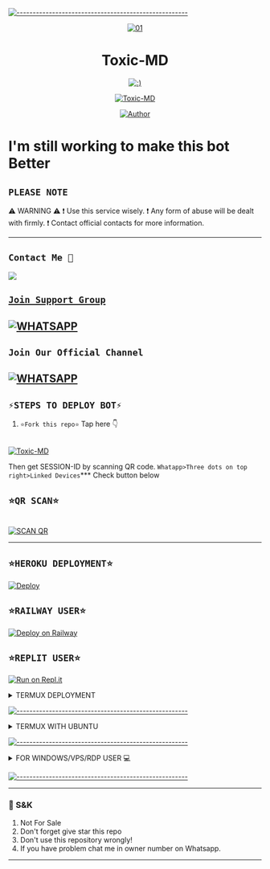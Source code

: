 [![-----------------------------------------------------](https://raw.githubusercontent.com/andreasbm/readme/master/assets/lines/colored.png)](#table-of-contents)
<p align="center">
    <a href="https://ibb.co/N6NMDtn"><img src="https://i.ibb.co/jkJGQRZ/5103aef05fd0d76b.jpg" alt="01" border="0" /></a>
</p>


<h1 align="center">Toxic-MD</h1>
<p align="center">
  <a href="https://github.com/xhclintohn"><img src="http://readme-tyng-svg.herokuapp.com?color=FFFFFF&center=true&vCenter=true&multiline=false&lines=Tocic+BOT+Multi+Device;Base+ori+by+ImYanXiao;Recode+By+xhclinton;Give+star+and+forks+this+Repo+:D;Follow+My+Github+acc" alt=":)">
</p>

<p align="center">
 <a href="#"><img title="Toxic-MD" src="https://img.shields.io/badge/Whatsapp BOT-green?colorA=%23ff0000&colorB=%23017e40&style=for-the-badge"></a>
</p>
<p align="center">
<a href="https://github.com/xhclintohn"><img title="Author" src="https://img.shields.io/badge/AUTHOR-xhclinton-green.svg?style=for-the-badge&logo=github"></a>
<h1 align="centre">I'm still working to make this bot Better</h1>

## ````PLEASE NOTE````

⚠️ WARNING ⚠️
❗ Use this service wisely.
❗ Any form of abuse will be dealt with firmly.
❗ Contact official contacts for more information.

---------

## ```Contact Me 💌``` 

<p align="center">

<a href="https://api.whatsapp.com/send?phone=254735342808&text=𝐇𝐢 𝐱𝐡_𝐜𝐥𝐢𝐧𝐭𝐨𝐧  "><img src="https://img.shields.io/badge/Contact Dev Clinton-25D366?style=for-the-badge&logo=whatsapp&logoColor=white" />

</p>


## ``Join Support Group``
[![WHATSAPP](https://img.shields.io/badge/Support%20Group-25D366?style=for-the-badge&logo=whatsapp&logoColor=white)](https://chat.whatsapp.com/LQL2RFbHsdjxfmVxrTUD) 
---------

## ``Join Our Official Channel``
[![WHATSAPP](https://img.shields.io/badge/Official%20Channel-25D366?style=for-the-badge&logo=whatsapp&logoColor=white)](https://whatsapp.com/channel/0029VagJlnG6xCSU2tS1Vz19) 
---------


## ```⚡STEPS TO DEPLOY BOT⚡```

1. ````⭐Fork this repo⭐````
   Tap here 👇

  <br>
<a href="https://github.com/xhclintohn/Toxic-MD/fork"><img title="Toxic-MD" src="https://img.shields.io/badge/FORK Toxic-MD-h?color=black&style=for-the-badge&logo=stackshare"></a>


Then get  SESSION-ID by scanning QR code. `Whatapp>Three dots on top right>Linked Devices`***
Check button below

## `````⭐QR SCAN⭐`````

   <br>
<a href='https://toxic-pair-code.onrender.com' target="_blank"><img alt='SCAN QR' src='https://img.shields.io/badge/Scan_qr-100000?style=for-the-badge&logo=scan&logoColor=white&labelColor=black&color=red'/></a>


---------


## ```⭐HEROKU DEPLOYMENT⭐```

[![Deploy](https://www.herokucdn.com/deploy/button.svg)](https://heroku.com/deploy?template=https://github.com/xhclintohn/Toxic-MD)




## ```⭐RAILWAY USER⭐```

[![Deploy on Railway](https://railway.app/button.svg)](https://railway.app)


## ```⭐REPLIT USER⭐```

[![Run on Repl.it](https://repl.it/badge/github/xhclintohn/Toxic-MD)](https://repl.it/github/xhclintohn/Toxic-MD)

<details>
<summary>TERMUX DEPLOYMENT</summary>


## TERMUX USER ##

```bash
$ pkg upgrade && pkg update
$ pkg install git -y
$ pkg install nodejs -y
$ pkg install ffmpeg -y
$ pkg install imagemagick -y
$ git clone https://github.com/xhclintohn/Toxic-MD 
$ cd Toxic-MD
$ npm i 
```
If you get a error try using yarn instead of npm, see [here](https://github.com/BochilGaming/games-wabot/tree/multi-device#if-npm-install-failed--try--using-yarn-instead-of-npm)
```bash
$ node .
```


#### For android 10 and above don't use npm, use yarn install
```bash
$ pkg install yarn -y
$ yarn install
```
</details>

[![-----------------------------------------------------](https://raw.githubusercontent.com/andreasbm/readme/master/assets/lines/colored.png)](#table-of-contents)
<details>
<summary>TERMUX WITH UBUNTU</summary>


```bash
apt update && apt full-upgrade
apt install wget curl git proot-distro
proot-distro install ubuntu
echo "proot-distro login ubuntu" > $PREFIX/bin/ubuntu
ubuntu
```
---------

[ INSTALLING REQUIRED PACKAGES ]

```bash
ubuntu
apt update && apt full-upgrade
apt install wget curl git ffmpeg imagemagick build-essential libcairo2-dev libpango1.0-dev libjpeg-dev libgif-dev librsvg2-dev dbus-x11 ffmpeg2theora ffmpegfs ffmpegthumbnailer ffmpegthumbnailer-dbg ffmpegthumbs libavcodec-dev libavcodec-extra libavcodec-extra58 libavdevice-dev libavdevice58 libavfilter-dev libavfilter-extra libavfilter-extra7 libavformat-dev libavformat58 libavifile-0.7-bin libavifile-0.7-common libavifile-0.7c2 libavresample-dev libavresample4 libavutil-dev libavutil56 libpostproc-dev libpostproc55 graphicsmagick graphicsmagick-dbg graphicsmagick-imagemagick-compat graphicsmagick-libmagick-dev-compat groff imagemagick-6.q16hdri imagemagick-common libchart-gnuplot-perl libgraphics-magick-perl libgraphicsmagick++-q16-12 libgraphicsmagick++1-dev
```

---------

[ INSTALLING NODEJS & Toxic-MD]

```bash
ubuntu
curl -fsSL https://deb.nodesource.com/setup_current.x | sudo -E bash -
apt install -y nodejs gcc g++ make
git clone https://github.com/xhclintohn/Toxic-MD
cd Toxic-MD
npm install
npm update
```
</details>

[![-----------------------------------------------------](https://raw.githubusercontent.com/andreasbm/readme/master/assets/lines/colored.png)](#table-of-contents)
<details>
<summary>FOR WINDOWS/VPS/RDP USER 💻</summary>

* Download And Install Git [`Click Here`](https://git-scm.com/downloads)
* Download And Install NodeJS [`Click Here`](https://nodejs.org/en/download)
* Download And Install FFmpeg [`Click Here`](https://ffmpeg.org/download.html) (**Don't Forget Add FFmpeg to PATH enviroment variables**)
* Download And Install ImageMagick [`Click Here`](https://imagemagick.org/script/download.php)

```bash
git clone https://github.com/xhclintohn/Toxic-MD
cd Clinton---md
npm install
npm update
```

---------

## Run ⏳

```bash
node .
```
</details>

[![-----------------------------------------------------](https://raw.githubusercontent.com/andreasbm/readme/master/assets/lines/colored.png)](#table-of-contents)

---------

### 📮 S&K
1. Not For Sale
2. Don't forget give star this repo
3. Don't use this repository wrongly!
4. If you have problem chat me in owner number on Whatsapp.

---------